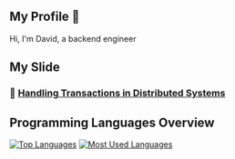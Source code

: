 ## My Profile 👋
Hi, I'm David, a backend engineer


## My Slide
### 📑 [Handling Transactions in Distributed Systems](https://docs.google.com/presentation/d/1cAptFia-n3kFRxHWU-DwPxXHwiPO-P-Ecbfv0rNawXU/edit?usp=sharing)


## Programming Languages Overview

[![Top Languages](https://github-profile-summary-cards.vercel.app/api/cards/repos-per-language?username=DavidHePing&theme=nord_bright)](https://github.com/DavidHePing)
[![Most Used Languages](https://github-profile-summary-cards.vercel.app/api/cards/most-commit-language?username=DavidHePing&theme=nord_bright)](https://github.com/DavidHePing)

<!-- ![LeetCode Stats](https://leetcard.jacoblin.cool/s555522?ext=heatmap) -->
<!--
**DavidHePing/DavidHePing** is a ✨ _special_ ✨ repository because its `README.md` (this file) appears on your GitHub profile.

Here are some ideas to get you started:

- 🔭 I’m currently working on ...
- 🌱 I’m currently learning ...
- 👯 I’m looking to collaborate on ...
- 🤔 I’m looking for help with ...
- 💬 Ask me about ...
- 📫 How to reach me: ...
- 😄 Pronouns: ...
- ⚡ Fun fact: ...
-->
